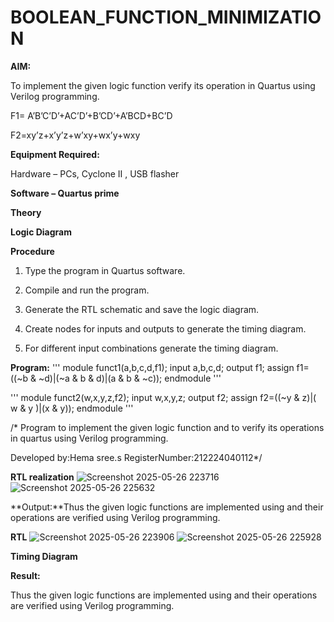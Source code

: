 # BOOLEAN_FUNCTION_MINIMIZATION

**AIM:**

To implement the given logic function verify its operation in Quartus using Verilog programming.

F1= A’B’C’D’+AC’D’+B’CD’+A’BCD+BC’D 

F2=xy’z+x’y’z+w’xy+wx’y+wxy

**Equipment Required:**

Hardware – PCs, Cyclone II , USB flasher

**Software – Quartus prime**

**Theory**

**Logic Diagram**

**Procedure**

1.	Type the program in Quartus software.

2.	Compile and run the program.

3.	Generate the RTL schematic and save the logic diagram.

4.	Create nodes for inputs and outputs to generate the timing diagram.

5.	For different input combinations generate the timing diagram.


**Program:**
'''
module funct1(a,b,c,d,f1); 
input a,b,c,d; 
output f1; 
assign f1=((~b & ~d)|(~a & b & d)|(a & b & ~c)); 
endmodule
'''

'''
module funct2(w,x,y,z,f2); 
input w,x,y,z; 
output f2; 
assign f2=((~y & z)|( w & y )|(x & y)); 
endmodule
'''


/* Program to implement the given logic function and to verify its operations in quartus using Verilog programming. 

Developed by:Hema sree.s RegisterNumber:212224040112*/


**RTL realization**
![Screenshot 2025-05-26 223716](https://github.com/user-attachments/assets/6455ea1a-bba2-4342-8d0a-56594921258b)
![Screenshot 2025-05-26 225632](https://github.com/user-attachments/assets/9aa16082-e07e-4845-ab46-db5fc1f9915e)

**Output:**Thus the given logic functions are implemented using and their operations are verified using Verilog programming.

**RTL**
![Screenshot 2025-05-26 223906](https://github.com/user-attachments/assets/f5680ef5-4ad4-482d-b57c-cb512db65cac)
![Screenshot 2025-05-26 225928](https://github.com/user-attachments/assets/a9c39e9d-382e-4ec4-8a4b-7b3b11718b1d)

**Timing Diagram**

**Result:**

Thus the given logic functions are implemented using and their operations are verified using Verilog programming.

